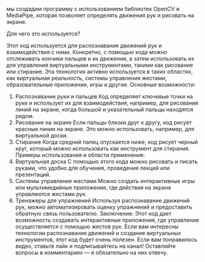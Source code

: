  мы создадим программу с использованием библиотек OpenCV и MediaPipe, которая позволяет определять движения рук и рисовать на экране.

Для чего это используется?

Этот код используется для распознавания движений рук и взаимодействия с ними. Конкретно, с помощью кода можно отслеживать кончики пальцев и их движения, а затем использовать их для управления виртуальными инструментами, такими как рисование или стирание. Эта технология активно используется в таких областях, как виртуальная реальность, системы управления жестами, образовательные приложения, игры и другие.
Основные возможности:
1. Распознавание руки и пальцев
Код определяет ключевые точки на руке и использует их для взаимодействия, например, для рисования линий на экране, когда большой и указательный пальцы находятся рядом.
2. Рисование на экране
Если пальцы близки друг к другу, код рисует красные линии на экране. Это можно использовать, например, для виртуальной доски.
3. Стирание
Когда средний палец опускается ниже, код рисует черный круг, который можно использовать как инструмент для стирания.
Примеры использования и области применения:
1. Виртуальная доска
С помощью этого кода можно рисовать и писать руками, что удобно для обучения, проведения лекций или презентаций.
2. Системы управления жестами
Можно создать интерактивные игры или мультимедийные приложения, где действия на экране управляются жестами рук.
3. Тренажеры для упражнений
Используя распознавание движений рук, можно автоматизировать оценку упражнений и предоставить обратную связь пользователю.
Заключение:
Этот код дает возможность создавать интерактивные приложения, где управление осуществляется с помощью жестов рук. Если вам интересны технологии распознавания движений и создание виртуальных инструментов, этот код будет очень полезен.
Если вам понравилось видео, ставьте лайк и подписывайтесь на канал! Оставляйте вопросы в комментариях — я обязательно на них отвечу.
